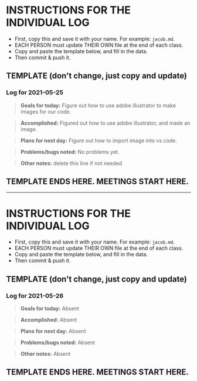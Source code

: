 # INSTRUCTIONS FOR THE INDIVIDUAL LOG
* First, copy this and save it with your name. For example: `jacob.md`.
* EACH PERSON must update THEIR OWN file at the end of each class.
* Copy and paste the template below, and fill in the data.
* Then commit & push it.

## TEMPLATE (don't change, just copy and update)

### Log for 2021-05-25

> **Goals for today:** Figure out how to use adobe illustrator to make images for our code. 

> **Accomplished:** Figured out how to use adobe illustrator, and made an image. 

> **Plans for next day:** Figure out how to import image into vs code.

> **Problems/bugs noted:** No problems yet. 

> **Other notes:** delete this line if not needed

## TEMPLATE ENDS HERE. MEETINGS START HERE.

**************


# INSTRUCTIONS FOR THE INDIVIDUAL LOG
* First, copy this and save it with your name. For example: `jacob.md`.
* EACH PERSON must update THEIR OWN file at the end of each class.
* Copy and paste the template below, and fill in the data.
* Then commit & push it.

## TEMPLATE (don't change, just copy and update)

### Log for 2021-05-26

> **Goals for today:** Absent

> **Accomplished:** Absent

> **Plans for next day:** Absent

> **Problems/bugs noted:** Absent

> **Other notes:** Absent

## TEMPLATE ENDS HERE. MEETINGS START HERE.
